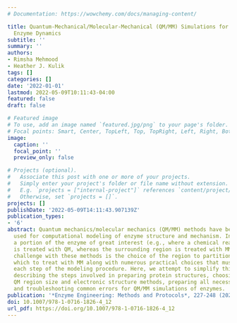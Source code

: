 ```yaml
---
# Documentation: https://wowchemy.com/docs/managing-content/

title: Quantum-Mechanical/Molecular-Mechanical (QM/MM) Simulations for Understanding
  Enzyme Dynamics
subtitle: ''
summary: ''
authors:
- Rimsha Mehmood
- Heather J. Kulik
tags: []
categories: []
date: '2022-01-01'
lastmod: 2022-05-09T10:11:43-04:00
featured: false
draft: false

# Featured image
# To use, add an image named `featured.jpg/png` to your page's folder.
# Focal points: Smart, Center, TopLeft, Top, TopRight, Left, Right, BottomLeft, Bottom, BottomRight.
image:
  caption: ''
  focal_point: ''
  preview_only: false

# Projects (optional).
#   Associate this post with one or more of your projects.
#   Simply enter your project's folder or file name without extension.
#   E.g. `projects = ["internal-project"]` references `content/project/deep-learning/index.md`.
#   Otherwise, set `projects = []`.
projects: []
publishDate: '2022-05-09T14:11:43.907139Z'
publication_types:
- '6'
abstract: Quantum mechanics/molecular mechanics (QM/MM) methods have become widely
  used for computational modeling of enzyme structure and mechanism. In these approaches,
  a portion of the enzyme of great interest (e.g., where a chemical reaction is occurring)
  is treated with QM, whereas the surrounding region is treated with MM. A critical
  challenge with these methods is the choice of the region to partition into QM and
  which to treat with MM along with numerous practical choices that must be made at
  each step of the modeling procedure. Here, we attempt to simplify this process by
  describing the steps involved in preparing protein structures, choosing the appropriate
  QM region size and electronic structure methods, preparing all necessary input files,
  and troubleshooting common errors for QM/MM simulations of enzymes.
publication: '*Enzyme Engineering: Methods and Protocols*, 227-248 (2022)'
doi: 10.1007/978-1-0716-1826-4_12
url_pdf: https://doi.org/10.1007/978-1-0716-1826-4_12
---
```

